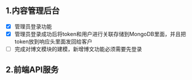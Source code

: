 ## 1.内容管理后台

- [x] 管理员登录功能
- [x] 管理员登录成功后将token和用户进行关联存储到MongoDB里面，并且把token放到响应头里面发回给客户
- [ ] 完成对博文模块的建模，新增博文功能必须需要先登录 

## 2.前端API服务